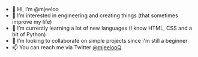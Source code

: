 - 👋 Hi, I’m @mjeeloo
- 👀 I’m interested in engineering and creating things (that sometimes improve my life)
- 🌱 I’m currently learning a lot of new languages (I know HTML, CSS and a bit of Python)
- 💞️ I’m looking to collaborate on simple projects since i'm still a beginner
- 📫 You can reach me via Twitter [@mjeelooQ](https://twitter.com/mjeelooQ)

<!---
mjeeloo/mjeeloo is a ✨ special ✨ repository because its `README.md` (this file) appears on your GitHub profile.
You can click the Preview link to take a look at your changes.
--->
